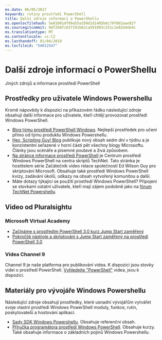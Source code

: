 ```yaml
---
ms.date: 06/05/2017
keywords: rutiny prostředí PowerShell
title: Další zdroje informací o PowerShellu
ms.openlocfilehash: 5e81801df99a55a358d1d1405bdc79f882aae92f
ms.sourcegitcommit: 9df29dfc637191b62ca591893c251c1e02d4eb4c
ms.translationtype: MT
ms.contentlocale: cs-CZ
ms.lasthandoff: 01/04/2019
ms.locfileid: "54012547"
---
```

# <a name="more-powershell-learning"></a>Další zdroje informací o PowerShellu

Jiných zdrojů a informace prostředí PowerShell

## <a name="resources-for-windows-powershell-users"></a>Prostředky pro uživatele Windows Powershellu

Kromě nápovědy k dispozici na příkazovém řádku následující zdroje obsahují další informace pro uživatele, kteří chtějí provozovat prostředí Windows PowerShell.

- [Blog týmu prostředí PowerShell Windows](https://blogs.msdn.microsoft.com/powershell/). Nejlepší prostředek pro učení přímo od týmu produktu Windows Powershellu.
- [Hey, Scripting Guy! Blog](https://blogs.technet.microsoft.com/heyscriptingguy/) publikuje nový obsah sedm dní v týdnu a je konzistentní seřazené v horní části pět všechny blogy Microsoftu. Články jsou scénáře a písemné poutavé a živá způsobem.
- [Na stránce informace prostředí PowerShell](https://blogs.technet.microsoft.com/heyscriptingguy/2015/01/04/weekend-scripter-the-best-ways-to-learn-powershell/) je Centrum prostředí Windows PowerShell na centra skriptů TechNet. Tato stránka je hostitelem série Začátečník video relace společností Ed Wilson Guy pro skriptování Microsoft. Obsahuje také prostředí Windows PowerShell kvízy, zadávání úkolů, odkazy na obsah vytvořený komunitou a další.
- Máte dotazy týkající se použití prostředí Windows PowerShell? Připojení se stovkami ostatní uživatele, kteří mají zájem podobně jako na [fórum TechNet Powershellu](https://social.technet.microsoft.com/Forums/home?forum=winserverpowershell).

## <a name="video-training"></a>Video od Pluralsightu

### <a name="microsoft-virtual-academy"></a>Microsoft Virtual Academy

- [Začínáme s prostředím PowerShell 3.0 kurz Jump Start zaměřený](https://mva.microsoft.com/en-US/training-courses/getting-started-with-powershell-30-jump-start-8276)
- [Pokročilé nástroje a skriptování s Jump Start zaměřený na prostředí PowerShell 3.0](https://mva.microsoft.com/en-US/training-courses/advanced-tools-scripting-with-powershell-30-jump-start-8277)

### <a name="channel-9-videos"></a>Videa Channel 9

Channel 9 je naše platforma pro publikování videa. K dispozici jsou stovky videí o prostředí PowerShell. [Vyhledejte "PowerShell"](https://channel9.msdn.com/Search?term=PowerShell&sortBy=top-rated) videa, jsou k dispozici.

## <a name="resources-for-windows-powershell-developers"></a>Materiály pro vývojáře Windows Powershellu

Následující zdroje obsahují prostředky, které usnadní vývojářům vytvářet svoje vlastní prostředí Windows PowerShell moduly, funkce, rutin, poskytovatelů a hostování aplikací.

- [Sady SDK Windows Powershellu](https://go.microsoft.com/fwlink/p/?LinkID=89595). Obsahuje referenční obsah.
- [Příručka programátora prostředí Windows PowerShell](https://go.microsoft.com/fwlink/p/?LinkID=89596). Obsahuje kurzy. Také obsahuje informace o základních pojmů Windows Powershellu.
